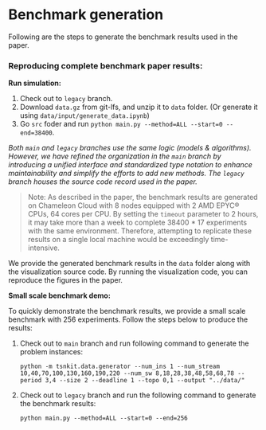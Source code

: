 <!--
Author: <Chuanyu> (skewcy@gmail.com)
benchmark.md (c) 2023
Desc: description
Created:  2023-11-28T21:00:28.491Z
-->


# Benchmark generation

Following are the steps to generate the benchmark results used in the paper.

### Reproducing complete benchmark paper results:

**Run simulation:**


1. Check out to `legacy` branch.
2. Download `data.gz` from git-lfs, and unzip it to `data` folder. (Or generate it using `data/input/generate_data.ipynb`)
3. Go `src` foder and run `python main.py --method=ALL --start=0 --end=38400`.

*Both `main` and `legacy` branches use the same logic (models & algorithms). However, we have refined the organization in the `main` branch by introducing a unified interface and standardized type notation to enhance maintainability and simplify the efforts to add new methods. The `legacy` branch houses the source code record used in the paper.*

> Note: As described in the paper, the benchmark results are generated on Chameleon Cloud with 8 nodes equipped with 2 AMD EPYC® CPUs, 64 cores per CPU. By setting the `timeout` parameter to 2 hours, it may take more than a week to complete 38400 * 17 experiments with the same environment. Therefore, attempting to replicate these results on a single local machine would be exceedingly time-intensive.

We provide the generated benchmark results in the `data` folder along with the visualization source code. By running the visualization code, you can reproduce the figures in the paper.

**Small scale benchmark demo:**

To quickly demonstrate the benchmark results, we provide a small scale benchmark with 256 experiments. Follow the steps below to produce the results:

1. Check out to `main` branch and run following command to generate the problem instances:

   ```
   python -m tsnkit.data.generator --num_ins 1 --num_stream 10,40,70,100,130,160,190,220 --num_sw 8,18,28,38,48,58,68,78 --period 3,4 --size 2 --deadline 1 --topo 0,1 --output "../data/"
   ``` 

2. Check out to `legacy` branch and run the following command to generate the benchmark results:

    ```
    python main.py --method=ALL --start=0 --end=256
    ```



